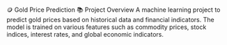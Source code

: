🪙 Gold Price Prediction
📚 Project Overview
A machine learning project to predict gold prices based on historical data and financial indicators. The model is trained on various features such as commodity prices, stock indices, interest rates, and global economic indicators.

